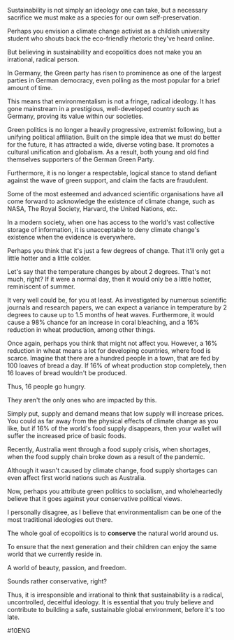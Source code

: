 Sustainability is not simply an ideology one can take, but a necessary sacrifice we must make as a species for our own self-preservation.

Perhaps you envision a climate change activist as a childish university student who shouts back the eco-friendly rhetoric they've heard online. 

But believing in sustainability and ecopolitics does not make you an irrational, radical person.

In Germany, the Green party has risen to prominence as one of the largest parties in German democracy, even polling as the most popular for a brief amount of time.

This means that environmentalism is not a fringe, radical ideology. It has gone mainstream in a prestigious, well-developed country such as Germany, proving its value within our societies. 

Green politics is no longer a heavily progressive, extremist following, but a unifying political affiliation. Built on the simple idea that we must do better for the future, it has attracted a wide, diverse voting base. It promotes a cultural unification and globalism. As a result, both young and old find themselves supporters of the German Green Party.

Furthermore, it is no longer a respectable, logical stance to stand defiant against the wave of green support, and claim the facts are fraudulent. 

Some of the most esteemed and advanced scientific organisations have all come forward to acknowledge the existence of climate change, such as NASA, The Royal Society, Harvard, the United Nations, etc.

In a modern society, when one has access to the world's vast collective storage of information, it is unacceptable to deny climate change's existence when the evidence is everywhere.

Perhaps you think that it's just a few degrees of change. That it'll only get a little hotter and a little colder.

Let's say that the temperature changes by about 2 degrees. That's not much, right? If it were a normal day, then it would only be a little hotter, reminiscent of summer. 

It very well could be, for you at least. As investigated by numerous scientific journals and research papers, we can expect a variance in temperature by 2 degrees to cause up to 1.5 months of heat waves. Furthermore, it would cause a 98% chance for an increase in coral bleaching, and a 16% reduction in wheat production, among other things.

Once again, perhaps you think that might not affect you. However, a 16% reduction in wheat means a lot for developing countries, where food is scarce. Imagine that there are a hundred people in a town, that are fed by 100 loaves of bread a day. If 16% of wheat production stop completely, then 16 loaves of bread wouldn't be produced.

Thus, 16 people go hungry.

They aren't the only ones who are impacted by this.

Simply put, supply and demand means that low supply will increase prices. You could as far away from the physical effects of climate change as you like, but if 16% of the world's food supply disappears, then your wallet will suffer the increased price of basic foods.

Recently, Australia went through a food supply crisis, when shortages, when the food supply chain broke down as a result of the pandemic.

Although it wasn't caused by climate change, food supply shortages can even affect first world nations such as Australia.

Now, perhaps you attribute green politics to socialism, and wholeheartedly believe that it goes against your conservative political views.

I personally disagree, as I believe that environmentalism can be one of the most traditional ideologies out there.

The whole goal of ecopolitics is to **conserve** the natural world around us. 

To ensure that the next generation and their children can enjoy the same world that we currently reside in. 

A world of beauty, passion, and freedom.

Sounds rather conservative, right?

Thus, it is irresponsible and irrational to think that sustainability is a radical, uncontrolled, deceitful ideology. It is essential that you truly believe and contribute to building a safe, sustainable global environment, before it's too late.

#10ENG 